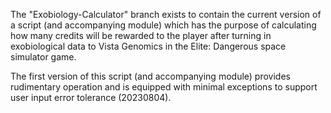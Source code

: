 The "Exobiology-Calculator" branch exists to contain the current version of a script (and accompanying module) which has the purpose of calculating how many credits will be rewarded to the player after turning in exobiological data to Vista Genomics in the Elite: Dangerous space simulator game.

The first version of this script (and accompanying module) provides rudimentary operation and is equipped with minimal exceptions to support user input error tolerance (20230804).
